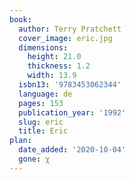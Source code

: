 ```yaml
---
book:
  author: Terry Pratchett
  cover_image: eric.jpg
  dimensions:
    height: 21.0
    thickness: 1.2
    width: 13.9
  isbn13: '9783453062344'
  language: de
  pages: 153
  publication_year: '1992'
  slug: eric
  title: Eric
plan:
  date_added: '2020-10-04'
  gone: χ
---
```

